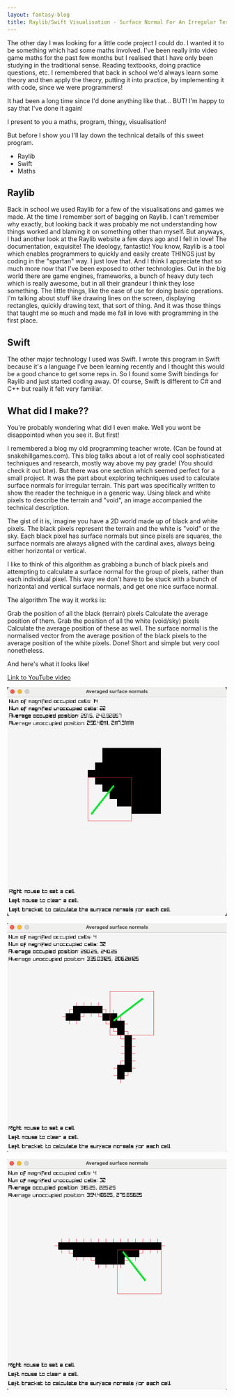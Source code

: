 ```yaml
---
layout: fantasy-blog
title: Raylib/Swift Visualisation - Surface Normal For An Irregular Terrain
---
```


The other day I was looking for a little code project I could do. I wanted it to be something which had some maths involved. I've been really into video game maths for the past few months but I realised that I have only been studying in the traditional sense. Reading textbooks, doing practice questions, etc. I remembered that back in school we'd always learn some theory and then apply the theory, putting it into practice, by implementing it with code, since we were programmers!

It had been a long time since I'd done anything like that... BUT! I'm happy to say that I've done it again!

I present to you a maths, program, thingy, visualisation!

But before I show you I'll lay down the technical details of this sweet program.

- Raylib
- Swift
- Maths

## Raylib
Back in school we used Raylib for a few of the visualisations and games we made. At the time I remember sort of bagging on Raylib. I can't remember why exactly, but looking back it was probably me not understanding how things worked and blaming it on something other than myself. But anyways, I had another look at the Raylib website a few days ago and I fell in love! The documentation, exquisite! The ideology, fantastic! You know, Raylib is a tool which enables programmers to quickly and easily create THINGS just by coding in the "spartan" way. I just love that. And I think I appreciate that so much more now that I've been exposed to other technologies. Out in the big world there are game engines, frameworks, a bunch of heavy duty tech which is really awesome, but in all their grandeur I think they lose something. The little things, like the ease of use for doing basic operations. I'm talking about stuff like drawing lines on the screen, displaying rectangles, quickly drawing text, that sort of thing. And it was those things that taught me so much and made me fall in love with programming in the first place.

## Swift
The other major technology I used was Swift. I wrote this program in Swift because it's a language I've been learning recently and I thought this would be a good chance to get some reps in. So I found some Swift bindings for Raylib and just started coding away. Of course, Swift is different to C# and C++ but really it felt very familiar.

## What did I make??
You're probably wondering what did I even make. Well you wont be disappointed when you see it. But first!

I remembered a blog my old programming teacher wrote. (Can be found at snakehillgames.com). This blog talks about a lot of really cool sophisticated techniques and research, mostly way above my pay grade! (You should check it out btw). But there was one section which seemed perfect for a small project. It was the part about exploring techniques used to calculate surface normals for irregular terrain. This part was specifically written to show the reader the technique in a generic way. Using black and white pixels to describe the terrain and "void", an image accompanied the technical description.

The gist of it is, imagine you have a 2D world made up of black and white pixels. The black pixels represent the terrain and the white is "void" or the sky. Each black pixel has surface normals but since pixels are squares, the surface normals are always aligned with the cardinal axes, always being either horizontal or vertical.

I like to think of this algorithm as grabbing a bunch of black pixels and attempting to calculate a surface normal for the group of pixels, rather than each individual pixel. This way we don't have to be stuck with a bunch of horizontal and vertical surface normals, and get one nice surface normal.

The algorithm
The way it works is:

Grab the position of all the black (terrain) pixels
Calculate the average position of them.
Grab the position of all the white (void/sky) pixels
Calculate the average position of these as well.
The surface normal is the normalised vector from the average position of the black pixels to the average position of the white pixels.
Done!
Short and simple but very cool nonetheless.

And here's what it looks like!

[Link to YouTube video](https://youtube.com/shorts/7bV1cbSMbsc?feature=share)

![Image1](/assets/irregular_terrain_surface_normal_01.png)

![Image2](/assets/irregular_terrain_surface_normal_02.png)

![Image3](/assets/irregular_terrain_surface_normal_03.png)

